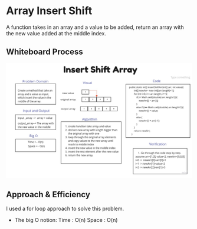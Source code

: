# Array Insert Shift

A function takes in an array and a value to be added, return an array with the new value added at the middle index.

## Whiteboard Process

![array-insert-shift](/java/code_challenges/array-insert-shift/assets/array-insert-shift.jpg)

## Approach & Efficiency
I used a for loop approach to solve this problem.

- The big O notion: 
Time : O(n) 
Space : O(n)

